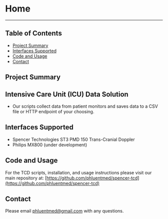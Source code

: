 # Home

_______________________________________________________________________________________________________________________________________
## Table of Contents
- [Project Summary](#project-summary)
- [Interfaces Supported](#interfaces-supported)
- [Code and Usage](#code-usage)
- [Contact](#contact)


## Project Summary
## Intensive Care Unit (ICU) Data Solution
* Our scripts collect data from patient monitors and saves data to a CSV file or HTTP endpoint of your choosing.

## Interfaces Supported
* Spencer Technologies ST3 PMD 150 Trans-Cranial Doppler
* Philips MX800 (under development)

## Code and Usage
For the TCD scripts, installation, and usage instructions please visit our main repository at:
[https://github.com/phluentmed/spencer-tcd](https://github.com/phluentmed/spencer-tcd)


## Contact

Please email phluentmed@gmail.com with any questions. 
